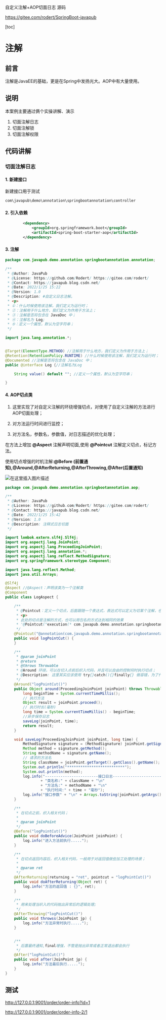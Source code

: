 自定义注解+AOP切面日志 源码

https://gitee.com/rodert/SpringBoot-javapub

[toc]

# 注解

## 前言

注解是JavaEE的基础，更是在Spring中发扬光大。AOP中有大量使用。

## 说明

本案例主要通过俩个实操讲解、演示

1. 切面注解日志
2. 切面注解锁
3. 切面注解权限


## 代码讲解

### 切面注解日志

#### 1. 新建接口

新建接口用于测试

```java
com\javapub\demo\annotation\springbootannotation\controller
```

#### 2. 引入依赖

```xml
        <dependency>
            <groupId>org.springframework.boot</groupId>
            <artifactId>spring-boot-starter-aop</artifactId>
        </dependency>
```

#### 3. 注解

```java
package com.javapub.demo.annotation.springbootannotation.annotation;

/**
 * @Author: JavaPub
 * @License: https://github.com/Rodert/ https://gitee.com/rodert/
 * @Contact: https://javapub.blog.csdn.net/
 * @Date: 2022/1/25 15:22
 * @Version: 1.0
 * @Description: #自定义日志注解。
 * <p>
 * ①：什么时候使用该注解，我们定义为运行时；
 * ②：注解用于什么地方，我们定义为作用于方法上；
 * ③：注解是否将包含在 JavaDoc 中；
 * ④：注解名为 Log;
 * ⑤：定义一个属性，默认为空字符串；
 */

import java.lang.annotation.*;


@Target(ElementType.METHOD) //注解用于什么地方，我们定义为作用于方法上；
@Retention(RetentionPolicy.RUNTIME) //什么时候使用该注解，我们定义为运行时；
@Documented //注解是否将包含在 JavaDoc 中；
public @interface Log {//注解名为Log

    String value() default ""; //定义一个属性，默认为空字符串；

}
```

#### 4. AOP切点类

1. 这里实现了对自定义注解的环绕增强切点，对使用了自定义注解的方法进行AOP切面处理；

2. 对方法运行时间进行监控；

3. 对方法名，参数名，参数值，对日志描述的优化处理；

在方法上增加 **@Aspect** 注解声明切面,使用 **@Pointcut** 注解定义切点，标记方法。

使用切点增强的时机注解:**@Before (前置通知),@Around,@AfterReturning,@AfterThrowing,@After(后置通知)**

![在这里插入图片描述](https://img-blog.csdnimg.cn/d907fc7a19ae4a5785a7043c18bfaa88.png)

```java
package com.javapub.demo.annotation.springbootannotation.aop;

/**
 * @Author: JavaPub
 * @License: https://github.com/Rodert/ https://gitee.com/rodert/
 * @Contact: https://javapub.blog.csdn.net/
 * @Date: 2022/1/25 15:42
 * @Version: 1.0
 * @Description: 注释式日志切面
 */

import lombok.extern.slf4j.Slf4j;
import org.aspectj.lang.JoinPoint;
import org.aspectj.lang.ProceedingJoinPoint;
import org.aspectj.lang.annotation.*;
import org.aspectj.lang.reflect.MethodSignature;
import org.springframework.stereotype.Component;

import java.lang.reflect.Method;
import java.util.Arrays;

@Slf4j
@Aspect //@Aspect：声明该类为一个注解类
@Component
public class LogAspect {

    /**
     * @Pointcut：定义一个切点，后面跟随一个表达式，表达式可以定义为切某个注解，也可以切某个 package 下的方法；
     * <p>
     * 此处的切点是注解的方式，也可以用包名的方式达到相同的效果
     * '@Pointcut("execution(* com.javapub.demo.annotation.springbootannotation.*.*(..))")'
     */
    @Pointcut("@annotation(com.javapub.demo.annotation.springbootannotation.annotation.Log)")
    public void logPointCut() {
    }

    /**
     * @param joinPoint
     * @return
     * @throws Throwable
     * @Around 环绕，可以在切入点前后织入代码，并且可以自由的控制何时执行切点；
     * @Description: 这里其实应该使用 try{}catch(){}finally{} 做容错，为了代码简洁易懂就不加了
     */
    @Around("logPointCut()")
    public Object around(ProceedingJoinPoint joinPoint) throws Throwable {
        long beginTime = System.currentTimeMillis();
        // 执行方法
        Object result = joinPoint.proceed();
        // 执行时长(毫秒)
        long time = System.currentTimeMillis() - beginTime;
        //异步保存日志
        saveLog(joinPoint, time);
        return result;
    }

    void saveLog(ProceedingJoinPoint joinPoint, long time) {
        MethodSignature signature = (MethodSignature) joinPoint.getSignature();
        Method method = signature.getMethod();
        String methodName = signature.getName();
        // 请求的方法名
        String className = joinPoint.getTarget().getClass().getName();
        System.out.println("**************************");
        System.out.println(method);
        log.info("------------------------接口日志-----------------------" + "\n"
                + "类名称:" + className + "\n"
                + "方法名:" + methodName + "\n"
                + "执行时间:" + time + "毫秒");
        log.info("接口参数" + "\n" + Arrays.toString(joinPoint.getArgs()));
    }

    /**
     * 在切点之前，织入相关代码；
     *
     * @param joinPoint
     */
    @Before("logPointCut()")
    public void doBeforeAdvice(JoinPoint joinPoint) {
        log.info("进入方法前执行.....");
    }

    /**
     * 在切点返回内容后，织入相关代码，一般用于对返回值做些加工处理的场景；
     *
     * @param ret
     */
    @AfterReturning(returning = "ret", pointcut = "logPointCut()")
    public void doAfterReturning(Object ret) {
        log.info("方法的返回值 : {}", ret);
    }

    /**
     * 用来处理当织入的代码抛出异常后的逻辑处理;
     */
    @AfterThrowing("logPointCut()")
    public void throwss(JoinPoint jp) {
        log.info("方法异常时执行.....");
    }


    /**
     * 后置最终通知,final增强，不管是抛出异常或者正常退出都会执行
     */
    @After("logPointCut()")
    public void after(JoinPoint jp) {
        log.info("方法最后执行.....");
    }
}
```

## 测试

http://127.0.0.1:9001/order/order-info?id=1

http://127.0.0.1:9001/order/order-info-2/1

